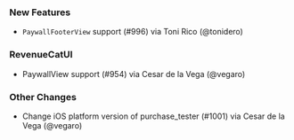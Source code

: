 ### New Features
* `PaywallFooterView` support (#996) via Toni Rico (@tonidero)
### RevenueCatUI
* PaywallView support (#954) via Cesar de la Vega (@vegaro)
### Other Changes
* Change iOS platform version of purchase_tester (#1001) via Cesar de la Vega (@vegaro)
